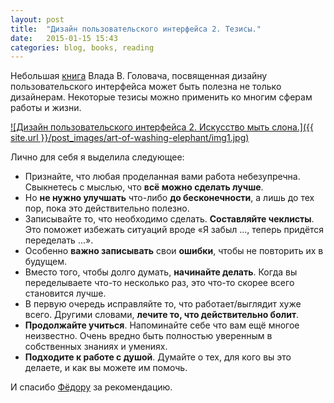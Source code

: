 ```yaml
---
layout: post
title:  "Дизайн пользовательского интерфейса 2. Тезисы."
date:   2015-01-15 15:43
categories: blog, books, reading
---
```

Небольшая [книга] Влада В. Головача, посвященная дизайну пользовательского интерфейса может быть полезна не только дизайнерам. Некоторые тезисы можно применить ко многим сферам работы и жизни. 

[![Дизайн пользовательского интерфейса 2. Искусство мыть слона.]({{ site.url }}/post_images/art-of-washing-elephant/img1.jpg)](http://uibook2.usethics.ru)


Лично для себя я выделила следующее:

- Признайте, что любая проделанная вами работа небезупречна. Свыкнетесь с мыслью, что **всё можно сделать лучше**.
- Но **не нужно улучшать** что-либо **до бесконечности**, а лишь до тех пор, пока это действительно полезно.
- Записывайте то, что необходимо сделать. **Составляйте чеклисты**. Это поможет избежать ситуаций вроде «Я забыл&nbsp;..., теперь придётся переделать&nbsp;...».
- Особенно **важно записывать** свои **ошибки**, чтобы не повторить их в будущем.
- Вместо того, чтобы долго думать, **начинайте делать**. Когда вы переделываете что-то несколько раз, это что-то скорее всего становится лучше.
- В первую очередь исправляйте то, что работает/выглядит хуже всего. Другими словами, **лечите то, что действительно болит**.
- **Продолжайте учиться**. Напоминайте себе что вам ещё многое неизвестно. Очень вредно быть полностью уверенным в собственных знаниях и умениях.
- **Подходите к работе с душой**. Думайте о тех, для кого вы это делаете, и как вы можете им помочь.

И спасибо  [Фёдору] за рекомендацию.

[книга]:	http://uibook2.usethics.ru
[Фёдору]:http://about.me/feodor_sinoptik